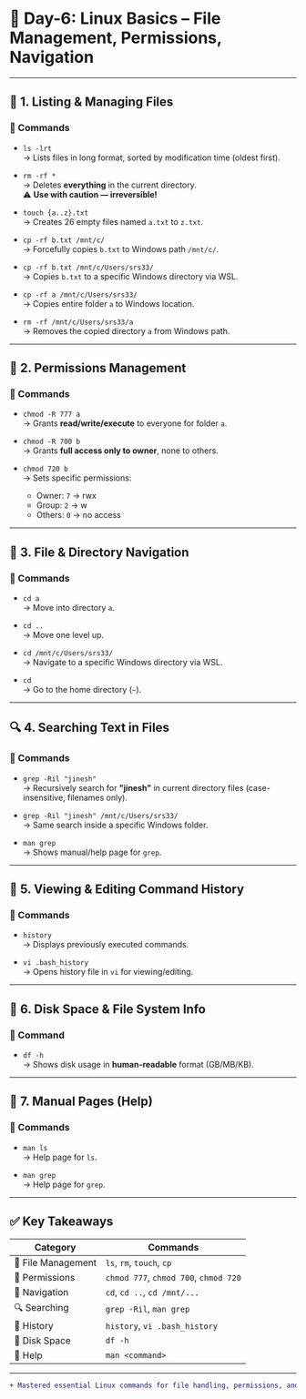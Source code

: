 # 🐧 Day-6: Linux Basics – File Management, Permissions, Navigation

---

## 📁 1. Listing & Managing Files

### 🔧 Commands
- `ls -lrt`  
  → Lists files in long format, sorted by modification time (oldest first).

- `rm -rf *`  
  → Deletes **everything** in the current directory.  
  ⚠️ **Use with caution — irreversible!**

- `touch {a..z}.txt`  
  → Creates 26 empty files named `a.txt` to `z.txt`.

- `cp -rf b.txt /mnt/c/`  
  → Forcefully copies `b.txt` to Windows path `/mnt/c/`.

- `cp -rf b.txt /mnt/c/Users/srs33/`  
  → Copies `b.txt` to a specific Windows directory via WSL.

- `cp -rf a /mnt/c/Users/srs33/`  
  → Copies entire folder `a` to Windows location.

- `rm -rf /mnt/c/Users/srs33/a`  
  → Removes the copied directory `a` from Windows path.

---

## 🔐 2. Permissions Management

### 🔧 Commands
- `chmod -R 777 a`  
  → Grants **read/write/execute** to everyone for folder `a`.

- `chmod -R 700 b`  
  → Grants **full access only to owner**, none to others.

- `chmod 720 b`  
  → Sets specific permissions:  
  - Owner: `7` → rwx  
  - Group: `2` → w  
  - Others: `0` → no access

---

## 📂 3. File & Directory Navigation

### 🔧 Commands
- `cd a`  
  → Move into directory `a`.

- `cd ..`  
  → Move one level up.

- `cd /mnt/c/Users/srs33/`  
  → Navigate to a specific Windows directory via WSL.

- `cd`  
  → Go to the home directory (`~`).

---

## 🔍 4. Searching Text in Files

### 🔧 Commands
- `grep -Ril "jinesh"`  
  → Recursively search for **"jinesh"** in current directory files (case-insensitive, filenames only).

- `grep -Ril "jinesh" /mnt/c/Users/srs33/`  
  → Same search inside a specific Windows folder.

- `man grep`  
  → Shows manual/help page for `grep`.

---

## 📜 5. Viewing & Editing Command History

### 🔧 Commands
- `history`  
  → Displays previously executed commands.

- `vi .bash_history`  
  → Opens history file in `vi` for viewing/editing.

---

## 💽 6. Disk Space & File System Info

### 🔧 Command
- `df -h`  
  → Shows disk usage in **human-readable** format (GB/MB/KB).

---

## 📘 7. Manual Pages (Help)

### 🔧 Commands
- `man ls`  
  → Help page for `ls`.

- `man grep`  
  → Help page for `grep`.

---

## ✅ Key Takeaways

| Category             | Commands                                                                 |
|----------------------|--------------------------------------------------------------------------|
| 📁 File Management    | `ls`, `rm`, `touch`, `cp`                                                |
| 🔐 Permissions        | `chmod 777`, `chmod 700`, `chmod 720`                                   |
| 📂 Navigation         | `cd`, `cd ..`, `cd /mnt/...`                                             |
| 🔍 Searching          | `grep -Ril`, `man grep`                                                  |
| 📜 History            | `history`, `vi .bash_history`                                            |
| 💽 Disk Space         | `df -h`                                                                  |
| 📘 Help               | `man <command>`                                                          |

---

```diff
+ Mastered essential Linux commands for file handling, permissions, and log searches!
```
